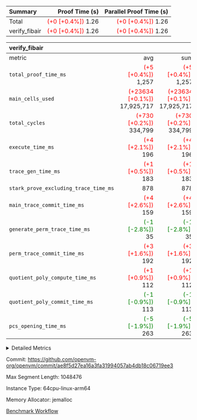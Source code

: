 | Summary | Proof Time (s) | Parallel Proof Time (s) |
|:---|---:|---:|
| Total | <span style='color: red'>(+0 [+0.4%])</span> 1.26 | <span style='color: red'>(+0 [+0.4%])</span> 1.26 |
| verify_fibair | <span style='color: red'>(+0 [+0.4%])</span> 1.26 | <span style='color: red'>(+0 [+0.4%])</span> 1.26 |


| verify_fibair |||||
|:---|---:|---:|---:|---:|
|metric|avg|sum|max|min|
| `total_proof_time_ms ` | <span style='color: red'>(+5 [+0.4%])</span> 1,257 | <span style='color: red'>(+5 [+0.4%])</span> 1,257 | <span style='color: red'>(+5 [+0.4%])</span> 1,257 | <span style='color: red'>(+5 [+0.4%])</span> 1,257 |
| `main_cells_used     ` | <span style='color: red'>(+23634 [+0.1%])</span> 17,925,717 | <span style='color: red'>(+23634 [+0.1%])</span> 17,925,717 | <span style='color: red'>(+23634 [+0.1%])</span> 17,925,717 | <span style='color: red'>(+23634 [+0.1%])</span> 17,925,717 |
| `total_cycles        ` | <span style='color: red'>(+730 [+0.2%])</span> 334,799 | <span style='color: red'>(+730 [+0.2%])</span> 334,799 | <span style='color: red'>(+730 [+0.2%])</span> 334,799 | <span style='color: red'>(+730 [+0.2%])</span> 334,799 |
| `execute_time_ms     ` | <span style='color: red'>(+4 [+2.1%])</span> 196 | <span style='color: red'>(+4 [+2.1%])</span> 196 | <span style='color: red'>(+4 [+2.1%])</span> 196 | <span style='color: red'>(+4 [+2.1%])</span> 196 |
| `trace_gen_time_ms   ` | <span style='color: red'>(+1 [+0.5%])</span> 183 | <span style='color: red'>(+1 [+0.5%])</span> 183 | <span style='color: red'>(+1 [+0.5%])</span> 183 | <span style='color: red'>(+1 [+0.5%])</span> 183 |
| `stark_prove_excluding_trace_time_ms` |  878 |  878 |  878 |  878 |
| `main_trace_commit_time_ms` | <span style='color: red'>(+4 [+2.6%])</span> 159 | <span style='color: red'>(+4 [+2.6%])</span> 159 | <span style='color: red'>(+4 [+2.6%])</span> 159 | <span style='color: red'>(+4 [+2.6%])</span> 159 |
| `generate_perm_trace_time_ms` | <span style='color: green'>(-1 [-2.8%])</span> 35 | <span style='color: green'>(-1 [-2.8%])</span> 35 | <span style='color: green'>(-1 [-2.8%])</span> 35 | <span style='color: green'>(-1 [-2.8%])</span> 35 |
| `perm_trace_commit_time_ms` | <span style='color: red'>(+3 [+1.6%])</span> 192 | <span style='color: red'>(+3 [+1.6%])</span> 192 | <span style='color: red'>(+3 [+1.6%])</span> 192 | <span style='color: red'>(+3 [+1.6%])</span> 192 |
| `quotient_poly_compute_time_ms` | <span style='color: red'>(+1 [+0.9%])</span> 112 | <span style='color: red'>(+1 [+0.9%])</span> 112 | <span style='color: red'>(+1 [+0.9%])</span> 112 | <span style='color: red'>(+1 [+0.9%])</span> 112 |
| `quotient_poly_commit_time_ms` | <span style='color: green'>(-1 [-0.9%])</span> 113 | <span style='color: green'>(-1 [-0.9%])</span> 113 | <span style='color: green'>(-1 [-0.9%])</span> 113 | <span style='color: green'>(-1 [-0.9%])</span> 113 |
| `pcs_opening_time_ms ` | <span style='color: green'>(-5 [-1.9%])</span> 263 | <span style='color: green'>(-5 [-1.9%])</span> 263 | <span style='color: green'>(-5 [-1.9%])</span> 263 | <span style='color: green'>(-5 [-1.9%])</span> 263 |



<details>
<summary>Detailed Metrics</summary>

|  | verify_program_compile_ms | total_cells | stark_prove_excluding_trace_time_ms | quotient_poly_compute_time_ms | quotient_poly_commit_time_ms | perm_trace_commit_time_ms | pcs_opening_time_ms | main_trace_commit_time_ms |
| --- | --- | --- | --- | --- | --- | --- | --- |
|  | 7 | 65,536 | 39 | 2 | 7 | 0 | 22 | 7 | 

| air_name | rows | quotient_deg | main_cols | interactions | constraints | cells |
| --- | --- | --- | --- | --- | --- | --- |
| AccessAdapterAir<2> |  | 2 |  | 5 | 12 |  | 
| AccessAdapterAir<4> |  | 2 |  | 5 | 12 |  | 
| AccessAdapterAir<8> |  | 2 |  | 5 | 12 |  | 
| FibonacciAir | 32,768 | 1 | 2 |  | 5 | 65,536 | 
| FriReducedOpeningAir |  | 2 |  | 39 | 71 |  | 
| JalRangeCheckAir |  | 2 |  | 9 | 14 |  | 
| NativePoseidon2Air<BabyBearParameters>, 1> |  | 2 |  | 136 | 572 |  | 
| PhantomAir |  | 2 |  | 3 | 5 |  | 
| ProgramAir |  | 1 |  | 1 | 4 |  | 
| VariableRangeCheckerAir |  | 1 |  | 1 | 4 |  | 
| VmAirWrapper<AluNativeAdapterAir, FieldArithmeticCoreAir> |  | 2 |  | 15 | 27 |  | 
| VmAirWrapper<BranchNativeAdapterAir, BranchEqualCoreAir<1> |  | 2 |  | 11 | 25 |  | 
| VmAirWrapper<NativeAdapterAir<2, 0>, PublicValuesCoreAir> |  | 2 |  | 11 | 29 |  | 
| VmAirWrapper<NativeLoadStoreAdapterAir<1>, NativeLoadStoreCoreAir<1> |  | 2 |  | 15 | 20 |  | 
| VmAirWrapper<NativeLoadStoreAdapterAir<4>, NativeLoadStoreCoreAir<4> |  | 2 |  | 15 | 20 |  | 
| VmAirWrapper<NativeVectorizedAdapterAir<4>, FieldExtensionCoreAir> |  | 2 |  | 15 | 27 |  | 
| VmConnectorAir |  | 2 |  | 5 | 10 |  | 
| VolatileBoundaryAir |  | 2 |  | 4 | 17 |  | 

| group | trace_gen_time_ms | total_proof_time_ms | total_cycles | total_cells | stark_prove_excluding_trace_time_ms | quotient_poly_compute_time_ms | quotient_poly_commit_time_ms | perm_trace_commit_time_ms | pcs_opening_time_ms | main_trace_commit_time_ms | main_cells_used | generate_perm_trace_time_ms | execute_time_ms |
| --- | --- | --- | --- | --- | --- | --- | --- | --- | --- | --- | --- | --- | --- |
| verify_fibair | 183 | 1,257 | 334,799 | 61,884,586 | 878 | 112 | 113 | 192 | 263 | 159 | 17,925,717 | 35 | 196 | 

| group | air_name | rows | prep_cols | perm_cols | main_cols | cells |
| --- | --- | --- | --- | --- | --- | --- |
| verify_fibair | AccessAdapterAir<2> | 131,072 |  | 16 | 11 | 3,538,944 | 
| verify_fibair | AccessAdapterAir<4> | 65,536 |  | 16 | 13 | 1,900,544 | 
| verify_fibair | AccessAdapterAir<8> | 128 |  | 16 | 17 | 4,224 | 
| verify_fibair | FriReducedOpeningAir | 2,048 |  | 84 | 27 | 227,328 | 
| verify_fibair | JalRangeCheckAir | 32,768 |  | 28 | 12 | 1,310,720 | 
| verify_fibair | NativePoseidon2Air<BabyBearParameters>, 1> | 32,768 |  | 312 | 398 | 23,265,280 | 
| verify_fibair | PhantomAir | 16,384 |  | 12 | 6 | 294,912 | 
| verify_fibair | ProgramAir | 8,192 |  | 8 | 10 | 147,456 | 
| verify_fibair | VariableRangeCheckerAir | 262,144 | 2 | 8 | 1 | 2,359,296 | 
| verify_fibair | VmAirWrapper<AluNativeAdapterAir, FieldArithmeticCoreAir> | 262,144 |  | 36 | 29 | 17,039,360 | 
| verify_fibair | VmAirWrapper<BranchNativeAdapterAir, BranchEqualCoreAir<1> | 32,768 |  | 28 | 23 | 1,671,168 | 
| verify_fibair | VmAirWrapper<NativeLoadStoreAdapterAir<1>, NativeLoadStoreCoreAir<1> | 65,536 |  | 40 | 21 | 3,997,696 | 
| verify_fibair | VmAirWrapper<NativeLoadStoreAdapterAir<4>, NativeLoadStoreCoreAir<4> | 32,768 |  | 40 | 27 | 2,195,456 | 
| verify_fibair | VmAirWrapper<NativeVectorizedAdapterAir<4>, FieldExtensionCoreAir> | 32,768 |  | 36 | 38 | 2,424,832 | 
| verify_fibair | VmConnectorAir | 2 | 1 | 16 | 5 | 42 | 
| verify_fibair | VolatileBoundaryAir | 65,536 |  | 12 | 11 | 1,507,328 | 

| group | trace_height_constraint | weighted_sum | threshold |
| --- | --- | --- | --- |
| verify_fibair | 0 | 1,085,444 | 2,013,265,921 | 
| verify_fibair | 1 | 5,411,200 | 2,013,265,921 | 
| verify_fibair | 2 | 542,722 | 2,013,265,921 | 
| verify_fibair | 3 | 5,280,004 | 2,013,265,921 | 
| verify_fibair | 4 | 65,536 | 2,013,265,921 | 
| verify_fibair | 5 | 12,655,242 | 1,073,741,824 | 

| trace_height_constraint | threshold |
| --- | --- |
| 0 | 1,073,741,824 | 

</details>


Commit: https://github.com/openvm-org/openvm/commit/ae8f5d27ea16a3fa31994057ab4db18c06719ee3

Max Segment Length: 1048476

Instance Type: 64cpu-linux-arm64

Memory Allocator: jemalloc

[Benchmark Workflow](https://github.com/openvm-org/openvm/actions/runs/13862522735)
